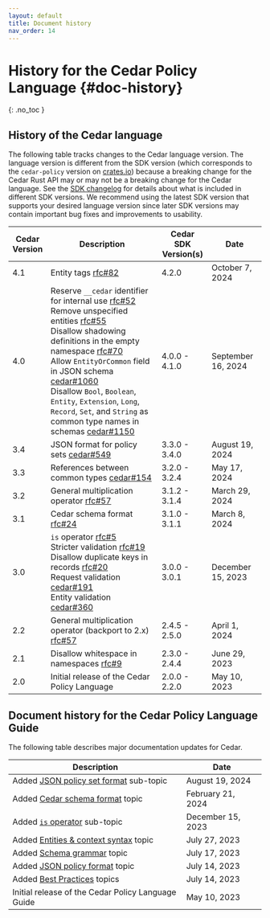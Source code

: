 ```yaml
---
layout: default
title: Document history
nav_order: 14
---
```


# History for the Cedar Policy Language {#doc-history}
{: .no_toc }

## History of the Cedar language

The following table tracks changes to the Cedar language version. The language version is different from the SDK version (which corresponds to the `cedar-policy` version on [crates.io](https://crates.io/crates/cedar-policy)) because a breaking change for the Cedar Rust API may or may not be a breaking change for the Cedar language. See the [SDK changelog](https://github.com/cedar-policy/cedar/blob/main/cedar-policy/CHANGELOG.md) for details about what is included in different SDK versions. We recommend using the latest SDK version that supports your desired language version since later SDK versions may contain important bug fixes and improvements to usability.

| Cedar<br/>Version | Description | Cedar SDK<br/>Version(s) | Date |
| --- | --- | --- | --- |
| 4.1 | Entity tags [rfc#82](https://github.com/cedar-policy/rfcs/blob/main/text/0082-entity-tags.md) | 4.2.0 | October 7, 2024
| 4.0 | Reserve `__cedar` identifier for internal use [rfc#52](https://github.com/cedar-policy/rfcs/blob/main/text/0052-reserved-namespaces.md)<br/>Remove unspecified entities [rfc#55](https://github.com/cedar-policy/rfcs/blob/main/text/0055-remove-unspecified.md)<br/>Disallow shadowing definitions in the empty namespace [rfc#70](https://github.com/cedar-policy/rfcs/blob/main/text/0070-disallow-empty-namespace-shadowing.md)<br/>Allow `EntityOrCommon` field in JSON schema [cedar#1060](https://github.com/cedar-policy/cedar/pull/1060)<br/>Disallow `Bool`, `Boolean`, `Entity`, `Extension`, `Long`, `Record`, `Set`, and `String` as common type names in schemas [cedar#1150](https://github.com/cedar-policy/cedar/pull/1150) | 4.0.0 - 4.1.0 | September 16, 2024 |
| 3.4 | JSON format for policy sets [cedar#549](https://github.com/cedar-policy/cedar/issues/549) | 3.3.0 - 3.4.0 | August 19, 2024 |
| 3.3 | References between common types [cedar#154](https://github.com/cedar-policy/cedar/issues/154) | 3.2.0 - 3.2.4 | May 17, 2024 |
| 3.2 | General multiplication operator [rfc#57](https://github.com/cedar-policy/rfcs/blob/main/text/0057-general-multiplication.md) | 3.1.2 - 3.1.4 | March 29, 2024 |
| 3.1 | Cedar schema format [rfc#24](https://github.com/cedar-policy/rfcs/blob/main/text/0024-schema-syntax.md) | 3.1.0 - 3.1.1 | March 8, 2024 |
| 3.0 | `is` operator [rfc#5](https://github.com/cedar-policy/rfcs/blob/main/text/0005-is-operator.md)<br/>Stricter validation [rfc#19](https://github.com/cedar-policy/rfcs/blob/main/text/0019-stricter-validation.md)<br/>Disallow duplicate keys in records [rfc#20](https://github.com/cedar-policy/rfcs/blob/main/text/0020-unique-record-keys.md)<br/>Request validation [cedar#191](https://github.com/cedar-policy/cedar/issues/191)<br/>Entity validation [cedar#360](https://github.com/cedar-policy/cedar/pull/360) | 3.0.0 - 3.0.1 | December 15, 2023 |
| 2.2 | General multiplication operator (backport to 2.x) [rfc#57](https://github.com/cedar-policy/rfcs/blob/main/text/0057-general-multiplication.md) | 2.4.5 - 2.5.0 | April 1, 2024 |
| 2.1 | Disallow whitespace in namespaces [rfc#9](https://github.com/cedar-policy/rfcs/blob/main/text/0009-disallow-whitespace-in-entityuid.md) | 2.3.0 - 2.4.4 | June 29, 2023 |
| 2.0 | Initial release of the Cedar Policy Language | 2.0.0 - 2.2.0 | May 10, 2023 |

## Document history for the Cedar Policy Language Guide
The following table describes major documentation updates for Cedar.

| Description | Date |
| --- | --- |
| Added [JSON policy set format](../policies/json-format.html#policy-set-format) sub-topic | August 19, 2024 |
| Added [Cedar schema format](../schema/human-readable-schema.html) topic | February 21, 2024 |
| Added [`is` operator](../policies/syntax-operators.html#operator-is) sub-topic | December 15, 2023 |
| Added [Entities & context syntax](../auth/entities-syntax.html) topic | July 27, 2023 |
| Added [Schema grammar](../schema/schema-grammar.html) topic | July 17, 2023 |
| Added [JSON policy format](../policies/json-format.html) topic | July 14, 2023 |
| Added [Best Practices](../overview/best-practices.html) topics | July 14, 2023 |
| Initial release of the Cedar Policy Language Guide | May 10, 2023 |
